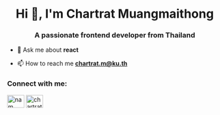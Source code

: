 <h1 align="center">Hi 👋, I'm Chartrat Muangmaithong</h1>
<h3 align="center">A passionate frontend developer from Thailand</h3>

- 💬 Ask me about **react**

- 📫 How to reach me **chartrat.m@ku.th**

<h3 align="left">Connect with me:</h3>
<p align="left">
<a href="https://fb.com/nam chartrat" target="blank"><img align="center" src="https://raw.githubusercontent.com/rahuldkjain/github-profile-readme-generator/master/src/images/icons/Social/facebook.svg" alt="nam chartrat" height="30" width="40" /></a>
<a href="https://instagram.com/namchartrat" target="blank"><img align="center" src="https://raw.githubusercontent.com/rahuldkjain/github-profile-readme-generator/master/src/images/icons/Social/instagram.svg" alt="chartrat_" height="30" width="40" /></a>
</p>


